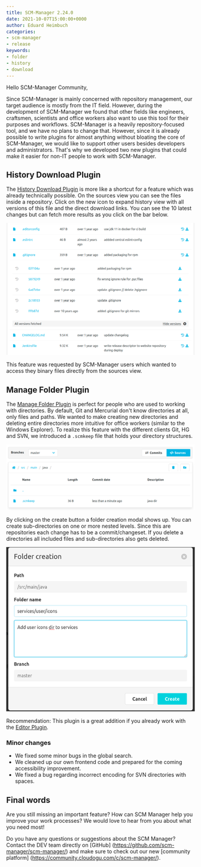 ```yaml
---
title: SCM-Manager 2.24.0
date: 2021-10-07T15:00:00+0000
author: Eduard Heimbuch
categories:
- scm-manager
- release
keywords:
- folder
- history
- download
---
```


Hello SCM-Manager Community,

Since SCM-Manager is mainly concerned with repository management, our target audience is mostly from the IT field.
However, during the development of SCM-Manager we found that other fields like engineers, craftsmen, scientists and office workers also want to use this tool for their purposes and workflows.
SCM-Manager is a heavily repository-focused tool, and we have no plans to change that.
However, since it is already possible to write plugins for almost anything without bloating the core of SCM-Manager,
we would like to support other users besides developers and administrators.
That's why we developed two new plugins that could make it easier for non-IT people to work with SCM-Manager.

## History Download Plugin
The [History Download Plugin](/plugins/scm-landingpage-plugin/) is more like a shortcut for a feature which was already technically possible. 
On the sources view you can see the files inside a repository. 
Click on the new icon to expand history view with all versions of this file and the direct download links.
You can see the 10 latest changes but can fetch more results as you click on the bar below.

![History Download](assets/history-download.png)

This feature was requested by SCM-Manager users which wanted to access they binary files directly from the sources view.

## Manage Folder Plugin
The [Manage Folder Plugin](/plugins/scm-manage-folder-plugin) is perfect for people who are used to working with directories.
By default, Git and Mercurial don't know directories at all, only files and paths.
We wanted to make creating new directories and deleting entire directories more intuitive for office workers (similar to the Windows Explorer).
To realize this feature with the different clients Git, HG and SVN, we introduced a `.scmkeep` file that holds your directory structures.

![Folder Actions](assets/folder-actions.png)

By clicking on the create button a folder creation modal shows up. You can create sub-directories on one or more nested levels. 
Since this are repositories each change has to be a commit/changeset. If you delete a directories all included files and sub-directories also gets deleted.

![Folder Creation](assets/folder-creation.png)

Recommendation: This plugin is a great addition if you already work with the [Editor Plugin](/plugins/scm-editor-plugin/).

### Minor changes
- We fixed some minor bugs in the global search.
- We cleaned up our own frontend code and prepared for the coming accessibility improvement.
- We fixed a bug regarding incorrect encoding for SVN directories with spaces.

## Final words
Are you still missing an important feature? How can SCM Manager help you improve your work processes? We would love to hear from you about what you need most!

Do you have any questions or suggestions about the SCM Manager?
Contact the DEV team directly on [GitHub] (https://github.com/scm-manager/scm-manager/) and make sure to check out our new [community platform] (https://community.cloudogu.com/c/scm-manager/).
